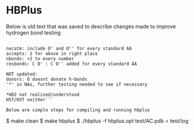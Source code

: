 # HBPlus

Below is old text that was saved to describe changes made to improve
hydrogen bond testing

```updated:

necatm: include O' and O'' for every standard AA
accepts: 2 for above in right place
nbonds: +2 to every number
resbonds: C O' : C O'' added for every standard AA

NOT updated:
donors: O doesnt donate h-bonds
'*' in NAs, further testing needed to see if necessary

*HO2 not realised/understood
H5T/H3T neither```

Below are simple steps for compiling and running hbplus

```
$ make clean
$ make hbplus
$ ./hbplus -f hbplus.opt test/AC.pdb > test/log
```